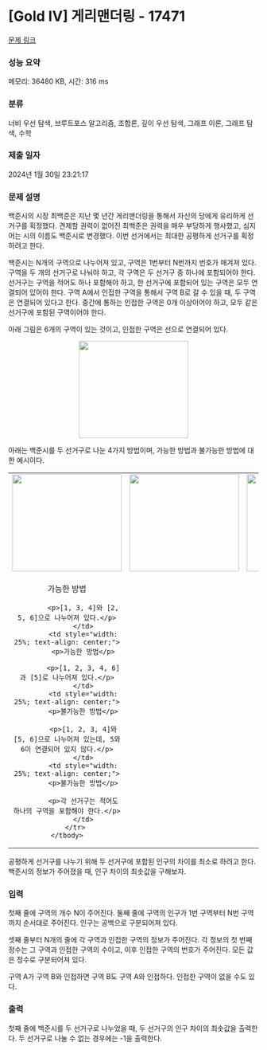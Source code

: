 # [Gold IV] 게리맨더링 - 17471 

[문제 링크](https://www.acmicpc.net/problem/17471) 

### 성능 요약

메모리: 36480 KB, 시간: 316 ms

### 분류

너비 우선 탐색, 브루트포스 알고리즘, 조합론, 깊이 우선 탐색, 그래프 이론, 그래프 탐색, 수학

### 제출 일자

2024년 1월 30일 23:21:17

### 문제 설명

<p>백준시의 시장 최백준은 지난 몇 년간 게리맨더링을 통해서 자신의 당에게 유리하게 선거구를 획정했다. 견제할 권력이 없어진 최백준은 권력을 매우 부당하게 행사했고, 심지어는 시의 이름도 백준시로 변경했다. 이번 선거에서는 최대한 공평하게 선거구를 획정하려고 한다.</p>

<p>백준시는 N개의 구역으로 나누어져 있고, 구역은 1번부터 N번까지 번호가 매겨져 있다. 구역을 두 개의 선거구로 나눠야 하고, 각 구역은 두 선거구 중 하나에 포함되어야 한다. 선거구는 구역을 적어도 하나 포함해야 하고, 한 선거구에 포함되어 있는 구역은 모두 연결되어 있어야 한다. 구역 A에서 인접한 구역을 통해서 구역 B로 갈 수 있을 때, 두 구역은 연결되어 있다고 한다. 중간에 통하는 인접한 구역은 0개 이상이어야 하고, 모두 같은 선거구에 포함된 구역이어야 한다.</p>

<p>아래 그림은 6개의 구역이 있는 것이고, 인접한 구역은 선으로 연결되어 있다.</p>

<p style="text-align: center;"><img alt="" src="https://upload.acmicpc.net/08218f4c-2653-4861-a4c1-e7ce808f3a85/-/preview/" style="width: 220px; height: 195px;"></p>

<p>아래는 백준시를 두 선거구로 나눈 4가지 방법이며, 가능한 방법과 불가능한 방법에 대한 예시이다.</p>

<table class="table table-bordered" style="width: 100%;">
	<tbody>
		<tr>
			<td style="width: 25%; text-align: center;"><img alt="" src="https://upload.acmicpc.net/b82fcf21-6f4c-4797-bda6-215e14099d19/-/preview/" style="width: 220px; height: 195px;"></td>
			<td style="width: 25%; text-align: center;"><img alt="" src="https://upload.acmicpc.net/32947e26-4ec4-4b20-99f1-106d8386683d/-/preview/" style="width: 220px; height: 195px;"></td>
			<td style="width: 25%; text-align: center;"><img alt="" src="https://upload.acmicpc.net/f5dd6143-c013-46d3-ba4c-dadc48bdf5bc/-/preview/" style="width: 220px; height: 195px;"></td>
			<td style="width: 25%; text-align: center;"><img alt="" src="https://upload.acmicpc.net/548b1153-84de-4b85-9697-2561b019a02b/-/preview/" style="width: 220px; height: 195px;"></td>
		</tr>
		<tr>
			<td style="width: 25%; text-align: center;">
			<p>가능한 방법</p>

			<p>[1, 3, 4]와 [2, 5, 6]으로 나누어져 있다.</p>
			</td>
			<td style="width: 25%; text-align: center;">
			<p>가능한 방법</p>

			<p>[1, 2, 3, 4, 6]과 [5]로 나누어져 있다.</p>
			</td>
			<td style="width: 25%; text-align: center;">
			<p>불가능한 방법</p>

			<p>[1, 2, 3, 4]와 [5, 6]으로 나누어져 있는데, 5와 6이 연결되어 있지 않다.</p>
			</td>
			<td style="width: 25%; text-align: center;">
			<p>불가능한 방법</p>

			<p>각 선거구는 적어도 하나의 구역을 포함해야 한다.</p>
			</td>
		</tr>
	</tbody>
</table>

<p>공평하게 선거구를 나누기 위해 두 선거구에 포함된 인구의 차이를 최소로 하려고 한다. 백준시의 정보가 주어졌을 때, 인구 차이의 최솟값을 구해보자.</p>

### 입력 

 <p>첫째 줄에 구역의 개수 N이 주어진다. 둘째 줄에 구역의 인구가 1번 구역부터 N번 구역까지 순서대로 주어진다. 인구는 공백으로 구분되어져 있다.</p>

<p>셋째 줄부터 N개의 줄에 각 구역과 인접한 구역의 정보가 주어진다. 각 정보의 첫 번째 정수는 그 구역과 인접한 구역의 수이고, 이후 인접한 구역의 번호가 주어진다. 모든 값은 정수로 구분되어져 있다.</p>

<p>구역 A가 구역 B와 인접하면 구역 B도 구역 A와 인접하다. 인접한 구역이 없을 수도 있다.</p>

### 출력 

 <p>첫째 줄에 백준시를 두 선거구로 나누었을 때, 두 선거구의 인구 차이의 최솟값을 출력한다. 두 선거구로 나눌 수 없는 경우에는 -1을 출력한다.</p>

